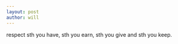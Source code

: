 ```yaml
---
layout: post
author: will
---
```


respect sth you have, sth you earn, sth you give and sth you keep.